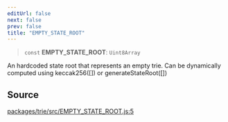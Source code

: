```yaml
---
editUrl: false
next: false
prev: false
title: "EMPTY_STATE_ROOT"
---
```


> `const` **EMPTY\_STATE\_ROOT**: `Uint8Array`

An hardcoded state root that represents an empty trie.
Can be dynamically computed using keccak256([]) or generateStateRoot([])

## Source

[packages/trie/src/EMPTY\_STATE\_ROOT.js:5](https://github.com/evmts/tevm-monorepo/blob/main/packages/trie/src/EMPTY_STATE_ROOT.js#L5)
